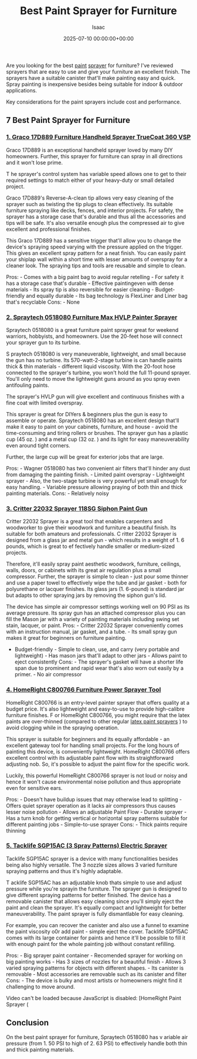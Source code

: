﻿---
title: Best Paint Sprayer for Furniture
description: Are you looking for the best paint sprayer for furniture? I've reviewed sprayers that are easy to use and give your furniture an excellent finish. The...
slug: /best-paint-sprayer-for-furniture/
date: 2025-07-10 00:00:00+00:00
lastmod: 2025-07-10 00:00:00+03:00
author: Isaac
categories:
- Product Reviews
- Sprayers
tags:
- product-reviews
- paint
- sprayer
layout: post
---

Are you looking for the best [paint](https://pestpolicy.com/best-paint-roller-to-hide-imperfections/) [sprayer](https://pestpolicy.com/best-paint-sprayer-for-ceiling/) for furniture? I've reviewed sprayers that are easy to use and give your furniture an excellent finish. The sprayers have a suitable canister that'll make painting easy and quick. Spray painting is inexpensive besides being suitable for indoor & outdoor applications.

Key considerations for the paint sprayers include cost and performance.

##  7 Best Paint Sprayer for Furniture

###  [1. Graco 17D889 Furniture Handheld Sprayer TrueCoat 360 VSP](https://www.amazon.com/dp/B00ZLIV55A/?tag=p-policy-20)

Graco 17D889 is an exceptional handheld sprayer loved by many DIY homeowners. Further, this sprayer for furniture can spray in all directions and it won't lose prime.

T he sprayer's control system has variable speed allows one to get to their required settings to match either of your heavy-duty or small detailed project.

Graco 17D889's Reverse-A-clean tip allows very easy cleaning of the sprayer such as twisting the tip plugs to clean effectively. Its suitable furniture spraying like decks, fences, and interior projects. For safety, the sprayer has a storage case that's durable and thus all the accessories and tips will be safe. It's also versatile enough plus the compressed air to give excellent and professional finishes.

This Graco 17D889 has a sensitive trigger that'll allow you to change the device's spraying speed varying with the pressure applied on the trigger. This gives an excellent spray pattern for a neat finish. You can easily paint your shiplap wall within a short time with lesser amounts of overspray for a cleaner look. The spraying tips and tools are reusable and simple to clean.

Pros: - Comes with a big paint bag to avoid regular retelling - For safety it has a storage case that's durable - Effective paintingeven with dense materials - Its spray tip is also reversible for easier cleaning - Budget-friendly and equally durable - Its bag technology is FlexLiner and Liner bag that's recyclable Cons: - None

###  [2. Spraytech 0518080 Furniture Max HVLP Painter Sprayer](https://www.amazon.com/dp/B003PGQI48/?tag=p-policy-20)

Spraytech 0518080 is a great furniture paint sprayer great for weekend warriors, hobbyists, and homeowners. Use the 20-feet hose will connect your sprayer gun to its turbine.

S praytech 0518080 is very maneuverable, lightweight, and small because the gun has no turbine. Its 570-watt-2-stage turbine is can handle paints thick & thin materials - different liquid viscosity. With the 20-foot hose connected to the sprayer's turbine, you won't hold the full 11-pound sprayer. You'll only need to move the lightweight guns around as you spray even antifouling paints.

The sprayer's HVLP gun will give excellent and continuous finishes with a fine coat with limited overspray.

This sprayer is great for DIYers & beginners plus the gun is easy to assemble or operate. Spraytech 0518080 has an excellent design that'll make it easy to paint on your cabinets, furniture, and house - avoid the time-consuming and tiring rollers or brushes. The sprayer gun has a plastic cup (45 oz. ) and a metal cup (32 oz. ) and its light for easy maneuverability even around tight corners.

Further, the large cup will be great for exterior jobs that are large.

Pros: - Wagner 0518080 has two convenient air filters that'll hinder any dust from damaging the painting finish. - Limited paint overspray - Lightweight sprayer - Also, the two-stage turbine is very powerful yet small enough for easy handling. - Variable pressure allowing praying of both thin and thick painting materials. Cons: - Relatively noisy

###  [3. Critter 22032 Sprayer 118SG Siphon Paint Gun](https://www.amazon.com/dp/B00006FRPJ/?tag=p-policy-20)

Critter 22032 Sprayer is a great tool that enables carpenters and woodworker to give their woodwork and furniture a beautiful finish. Its suitable for both amateurs and professionals. C ritter 22032 Sprayer is designed from a glass jar and metal gun - which results in a weight of 1. 6 pounds, which is great to ef fectively handle smaller or medium-sized projects.

Therefore, it'll easily spray paint aesthetic woodwork, furniture, ceilings, walls, doors, or cabinets with its great air regulation plus a small compressor. Further, the sprayer is simple to clean - just pour some thinner and use a paper towel to effectively wipe the tube and jar gasket - both for polyurethane or lacquer finishes. Its glass jars (1. 6-pound) is standard jar but adapts to other spraying jars by removing the siphon gun's lid.

The device has simple air compressor settings working well on 90 PSI as its average pressure. Its spray gun has an attached compressor plus you can fill the Mason jar with a variety of painting materials including swing set stain, lacquer, or paint. Pros: - Critter 22032 Sprayer conveniently comes with an instruction manual, jar gasket, and a tube. - Its small spray gun makes it great for beginners on furniture painting.

- Budget-friendly - Simple to clean, use, and carry (very portable and lightweight) - Has mason jars that'll adapt to other jars - Allows paint to eject consistently Cons: - The sprayer's gasket will have a shorter life span due to prominent and rapid wear that's also worn out easily by a primer. - No air compressor

###  [4. HomeRight C800766 Furniture Power Sprayer Tool](https://www.amazon.com/dp/B003VKFDEO/?tag=p-policy-20)

HomeRight C800766 is an entry-level painter sprayer that offers quality at a budget price. It's also lightweight and easy-to-use to provide high-calibre furniture finishes. F or HomeRight C800766, you might require that the latex paints are over-thinned (compared to other regular [latex paint sprayers](https://pestpolicy.com/best-sprayer-for-latex-paint/) ) to avoid clogging while in the spraying operation.

This sprayer is suitable for beginners and its equally affordable - an excellent gateway tool for handling small projects. For the long hours of painting this device, is conveniently lightweight. HomeRight C800766 offers excellent control with its adjustable paint flow with its straightforward adjusting nob. So, it's possible to adjust the paint flow for the specific work.

Luckily, this powerful HomeRight C800766 sprayer is not loud or noisy and hence it won't cause environmental noise pollution and thus appropriate even for sensitive ears.

Pros: - Doesn't have buildup issues that may otherwise lead to splitting - Offers quiet sprayer operation as it lacks air compressors thus causes lesser noise pollution - Allows an adjustable Paint Flow - Durable sprayer - Has a turn knob for getting vertical or horizontal spray patterns suitable for different painting jobs - Simple-to-use sprayer Cons: - Thick paints require thinning

###  [5. Tacklife SGP15AC (3 Spray Patterns) Electric Sprayer](https://www.amazon.com/dp/B06Y3QKQY4/?tag=p-policy-20)

Tacklife SGP15AC sprayer is a device with many functionalities besides being also highly versatile. The 3 nozzle sizes allows 3 varied furniture spraying patterns and thus it's highly adaptable.

T acklife SGP15AC has an adjustable knob thats simple to use and adjust pressure while you're sprayin the furniture. The sprayer gun is designed to give different spraying patterns for better finished. The device has a removable canister that allows easy cleaning since you'll simply eject the paint and clean the sprayer. It's equally compact and lightweight for better maneuverability. The paint sprayer is fully dismantlable for easy cleaning.

For example, you can recover the canister and also use a funnel to examine the paint viscosity o0r add paint - simple eject the cover. Tacklife SGP15AC comes with its large container for paints and hence it'll be possible to fill it with enough paint for the whole painting job without constant refilling.

Pros: - Big sprayer paint container - Recomended sprayer for working on big painting works - Has 3 sizes of nozzles for a beautiful finish - Allows 3 varied spraying patterns for objects with different shapes. - Its canister is removable - Most accessories are removable such as its canister and filter Cons: - The device is bulky and most artists or homeowners might find it challenging to move around.

Video can't be loaded because JavaScript is disabled: [HomeRight Paint Sprayer (

##  Conclusion

On the best paint sprayer for furniture, Spraytech 0518080 has v ariable air pressure (from 1. 50 PSI to high of 2. 63 PSI) to effectively handle both thin and thick painting materials.


